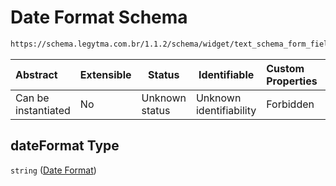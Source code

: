 # Date Format Schema

```txt
https://schema.legytma.com.br/1.1.2/schema/widget/text_schema_form_field_template.schema.json#/properties/dateFormat
```




| Abstract            | Extensible | Status         | Identifiable            | Custom Properties | Additional Properties | Access Restrictions | Defined In                                                                                                                           |
| :------------------ | ---------- | -------------- | ----------------------- | :---------------- | --------------------- | ------------------- | ------------------------------------------------------------------------------------------------------------------------------------ |
| Can be instantiated | No         | Unknown status | Unknown identifiability | Forbidden         | Allowed               | none                | [text_schema_form_field_template.schema.json\*](../schema/widget/text_schema_form_field_template.schema.json) |

## dateFormat Type

`string` ([Date Format](text_schema_form_field_template-properties-date-format.md))
